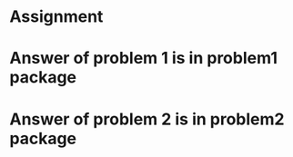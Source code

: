# Assignment
# Answer of problem 1 is in problem1 package
# Answer of problem 2 is in problem2 package
